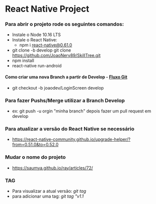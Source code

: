 # React Native Project

### Para abrir o projeto rode os seguintes comandos:

* Instale o Node 10.16 LTS
* Instale o React Native: 
  * npm i react-native@0.61.0 
* git clone -b develop git clone https://github.com/JoaoNery89/SkillTree.git
* npm install
* react-native run-android

#### Como criar uma nova Branch a partir de Develop - [Fluxo Git](https://blog.ateliedocodigo.com.br/fluxo-de-versionamento-de-software-com-git-flow-b9f5195c679e)
* git checkout -b joaodev/LoginScreen develop

### Para fazer Pushs/Merge utilizar a Branch Develop
* ex: git push -u orgin "minha branch" depois fazer um pull request em develop

### Para atualizar a versão do React Native se necessário
* https://react-native-community.github.io/upgrade-helper/?from=0.51.0&to=0.52.0
### Mudar o nome do projeto
* https://saumya.github.io/ray/articles/72/

### TAG
* Para visualizar a atual versão: *git tag*
* para adicionar uma tag: *git tag "v1.1*